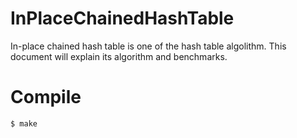 # InPlaceChainedHashTable
In-place chained hash table is one of the hash table algolithm.
This document will explain its algorithm and benchmarks.

# Compile
```
$ make
```
